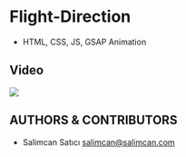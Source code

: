 # Flight-Direction

- HTML, CSS, JS, GSAP Animation

##  Video

![](https://media.giphy.com/media/KbShuqtT5eQTEqYndb/giphy.gif)

## AUTHORS & CONTRIBUTORS
- Salimcan Satıcı salimcan@salimcan.com
